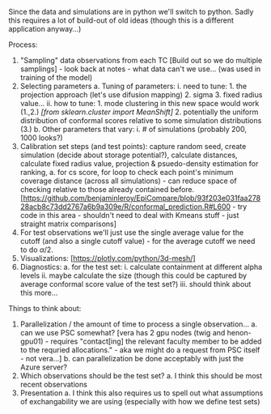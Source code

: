 Since the data and simulations are in python we'll switch to python. Sadly this requires a lot of build-out of old ideas (though this is a different application anyway...)


Process:
1. "Sampling" data observations from each TC [Build out so we do multiple samplings] - look back at notes - what data can't we use... (was used in training of the model)
2. Selecting parameters
    a. Tuning of parameters:
        i. need to tune:
            1. the projection approach (let's use difusion mapping)
            2. sigma
            3. fixed radius value...
        ii. how to tune:
            1. mode clustering in this new space would work (1.,2.) *[from sklearn.cluster import MeanShift]*
            2. potentially the uniform distribution of conformal scores relative to some simulation distributions (3.)
    b. Other parameters that vary:
        i. # of simulations (probably 200, 1000 looks?)
3. Calibration set steps (and test points): capture random seed, create simulation (decide about storage potential?), calculate distances, calculate fixed radius value, projection & psuedo-density estimation for ranking,
    a. for cs score, for loop to check each point's minimum coverage distance (across all simulations) - can reduce space of checking relative to those already contained before. [https://github.com/benjaminleroy/EpiCompare/blob/93f203e031faa27828acb8c73dd2767a6b9a309e/R/conformal_prediction.R#L600 - try code in this area - shouldn't need to deal with Kmeans stuff - just straight matrix comparisons]
4. For test observations we'll just use the single average value for the cutoff (and also a single cutoff value) - for the average cutoff we need to do $\alpha/2$.
5. Visualizations: [https://plotly.com/python/3d-mesh/]
6. Diagnostics:
    a. for the test set:
        i. calculate containment at different alpha levels
        ii. maybe calculate the size (though this could be captured by average conformal score value of the test set?)
        iii. should think about this more...



Things to think about:
1. Parallelization / the amount of time to process a single observation...
    a. can we use PSC somewhat? [vera has 2 gpu nodes (twig and henon-gpu01) - requires "contact[ing] the relevant faculty member to be added to the requried allocations." - aka we might do a request from PSC itself - not vera...]
    b. can parallelization be done acceptably with just the Azure server?
2. Which observations should be the test set?
    a. I think this should be most recent observations
3. Presentation
    a. I think this also requires us to spell out what assumptions of exchangability we are using (especially with how we define test sets)







